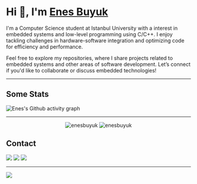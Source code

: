 # Hi 👋, I'm [Enes Buyuk](https://enesbuyuk.com)
I'm a Computer Science student at Istanbul University with a interest in embedded systems and low-level programming using C/C++. I enjoy tackling challenges in hardware-software integration and optimizing code for efficiency and performance.

Feel free to explore my repositories, where I share projects related to embedded systems and other areas of software development. Let’s connect if you'd like to collaborate or discuss embedded technologies!
<hr>


## Some Stats
![Enes's Github activity graph](https://github-readme-activity-graph.vercel.app/graph?username=enesbuyuk&theme=github-compact&hide_border=true&line=720000&area_color=ff0000&area=true)

<hr>
<p align="center">
    <img src="https://github-readme-stats.vercel.app/api/top-langs?username=enesbuyuk&theme=dark&show_icons=true&locale=en&layout=compact&langs_count=8" alt="enesbuyuk" />
    <img src="https://github-readme-stats.vercel.app/api?username=enesbuyuk&show_icons=true&theme=dark&locale=en" alt="enesbuyuk" />
</p>

## Contact
[<img src ="https://img.shields.io/badge/mail-%23.svg?&style=for-the-badge&logo=mail&logoColor=white%22&color=black">](mailto:contact@enesbuyuk.com) 
[<img src ="https://img.shields.io/badge/website-%23.svg?&style=for-the-badge&logo=www&logoColor=white%22&color=black">](https://enesbuyuk.com) 
[<img src="https://img.shields.io/badge/linkedin-%2312100E.svg?&style=for-the-badge&logo=linkedin&logoColor=white" />](https://linkedin.com/in/enesbuyuk/)

<hr>

![](https://komarev.com/ghpvc/?username=enesbuyuk&color=720000&style=for-the-badge)
